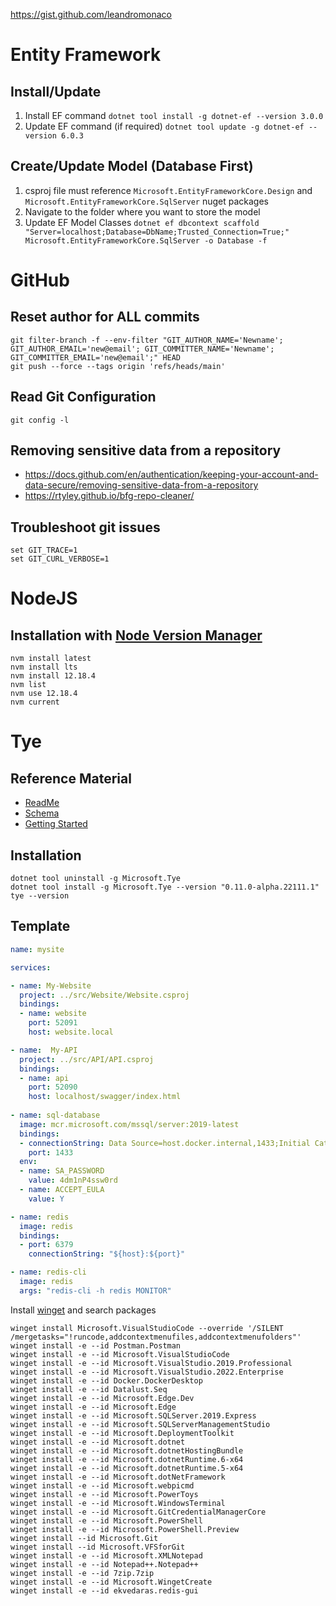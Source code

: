 https://gist.github.com/leandromonaco

# Entity Framework

## Install/Update
1. Install EF command ```dotnet tool install -g dotnet-ef --version 3.0.0```
2. Update EF command (if required) ```dotnet tool update -g dotnet-ef --version 6.0.3```

## Create/Update Model (Database First)
1. csproj file must reference  ```Microsoft.EntityFrameworkCore.Design``` and ```Microsoft.EntityFrameworkCore.SqlServer``` nuget packages
2. Navigate to the folder where you want to store the model
3. Update EF Model Classes ```dotnet ef dbcontext scaffold "Server=localhost;Database=DbName;Trusted_Connection=True;" Microsoft.EntityFrameworkCore.SqlServer -o Database -f```
    
# GitHub

## Reset author for ALL commits
```
git filter-branch -f --env-filter "GIT_AUTHOR_NAME='Newname'; GIT_AUTHOR_EMAIL='new@email'; GIT_COMMITTER_NAME='Newname'; GIT_COMMITTER_EMAIL='new@email';" HEAD
git push --force --tags origin 'refs/heads/main'
```

## Read Git Configuration
```
git config -l
```

## Removing sensitive data from a repository
- https://docs.github.com/en/authentication/keeping-your-account-and-data-secure/removing-sensitive-data-from-a-repository
- https://rtyley.github.io/bfg-repo-cleaner/

## Troubleshoot git issues

```
set GIT_TRACE=1
set GIT_CURL_VERBOSE=1
```

# NodeJS

## Installation with [Node Version Manager](https://github.com/coreybutler/nvm-windows)

```
nvm install latest
nvm install lts
nvm install 12.18.4
nvm list
nvm use 12.18.4
nvm current
```

# Tye

## Reference Material
- [ReadMe](https://github.com/dotnet/tye/blob/main/docs/README.md)
- [Schema](https://github.com/dotnet/tye/blob/main/docs/reference/schema.md)
- [Getting Started](https://github.com/dotnet/tye/blob/main/docs/getting_started.md)

## Installation

```
dotnet tool uninstall -g Microsoft.Tye
dotnet tool install -g Microsoft.Tye --version "0.11.0-alpha.22111.1"
tye --version
```

## Template

```yaml
name: mysite

services:

- name: My-Website
  project: ../src/Website/Website.csproj
  bindings:
  - name: website
    port: 52091
    host: website.local

- name:  My-API
  project: ../src/API/API.csproj
  bindings:
  - name: api
    port: 52090
    host: localhost/swagger/index.html
    
- name: sql-database
  image: mcr.microsoft.com/mssql/server:2019-latest
  bindings:
  - connectionString: Data Source=host.docker.internal,1433;Initial Catalog=sqldatabase;Persist Security Info=True;User ID=sa;Password=${env:SA_PASSWORD}
    port: 1433
  env:
  - name: SA_PASSWORD
    value: 4dm1nP4ssw0rd
  - name: ACCEPT_EULA
    value: Y

- name: redis
  image: redis
  bindings:
  - port: 6379
    connectionString: "${host}:${port}"

- name: redis-cli
  image: redis
  args: "redis-cli -h redis MONITOR"
```

Install [winget](https://winget.run) and search packages

```
winget install Microsoft.VisualStudioCode --override '/SILENT /mergetasks="!runcode,addcontextmenufiles,addcontextmenufolders"'
winget install -e --id Postman.Postman
winget install -e --id Microsoft.VisualStudioCode
winget install -e --id Microsoft.VisualStudio.2019.Professional
winget install -e --id Microsoft.VisualStudio.2022.Enterprise
winget install -e --id Docker.DockerDesktop
winget install -e --id Datalust.Seq
winget install -e --id Microsoft.Edge.Dev
winget install -e --id Microsoft.Edge
winget install -e --id Microsoft.SQLServer.2019.Express
winget install -e --id Microsoft.SQLServerManagementStudio
winget install -e --id Microsoft.DeploymentToolkit
winget install -e --id Microsoft.dotnet
winget install -e --id Microsoft.dotnetHostingBundle
winget install -e --id Microsoft.dotnetRuntime.6-x64
winget install -e --id Microsoft.dotnetRuntime.5-x64
winget install -e --id Microsoft.dotNetFramework
winget install -e --id Microsoft.webpicmd
winget install -e --id Microsoft.PowerToys
winget install -e --id Microsoft.WindowsTerminal
winget install -e --id Microsoft.GitCredentialManagerCore
winget install -e --id Microsoft.PowerShell
winget install -e --id Microsoft.PowerShell.Preview
winget install --id Microsoft.Git
winget install --id Microsoft.VFSforGit
winget install -e --id Microsoft.XMLNotepad
winget install -e --id Notepad++.Notepad++
winget install -e --id 7zip.7zip
winget install -e --id Microsoft.WingetCreate
winget install -e --id ekvedaras.redis-gui
```
